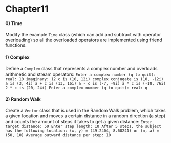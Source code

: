 # Chapter11
#### 0) Time
Modify the example `Time` class (which can add and subtract with operator overloading) so all the overloaded operators are implemented using friend functions.
#### 1) Complex
Define a `Complex` class that represents a complex number and overloads arithmetic and stream operators:
`
Enter a complex number (q to quit):
real: 10
imaginary: 12
c is (10, 12i)
complex conjugate is (10, -12i)
a is (3, 4i)
a + c is (13, 16i)
a - c is (-7, -9i)
a * c is (-18, 76i)
2 * c is (20, 24i)
Enter a complex number (q to quit):
real: q
`
#### 2) Random Walk
Create a `Vector` class that is used in the Random Walk problem, which takes a given location and moves a certain distance in a random direction (a step) and counts the amount of steps it takes to get a given distance:
`
Enter target distance: 50
Enter step length: 10
After 5 steps, the subject has the following location:
(x, y) = (49.2404, 8.68241)
or
(m, a) = (50, 10)
Average outward distance per step: 10
`
